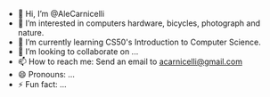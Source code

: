 - 👋 Hi, I’m @AleCarnicelli
- 👀 I’m interested in computers hardware, bicycles, photograph and nature.
- 🌱 I’m currently learning CS50's Introduction to Computer Science.
- 💞️ I’m looking to collaborate on ...
- 📫 How to reach me: Send an email to acarnicelli@gmail.com
- 😄 Pronouns: ...
- ⚡ Fun fact: ...

<!---
AleCarnicelli/AleCarnicelli is a ✨ special ✨ repository because its `README.md` (this file) appears on your GitHub profile.
You can click the Preview link to take a look at your changes.
--->

